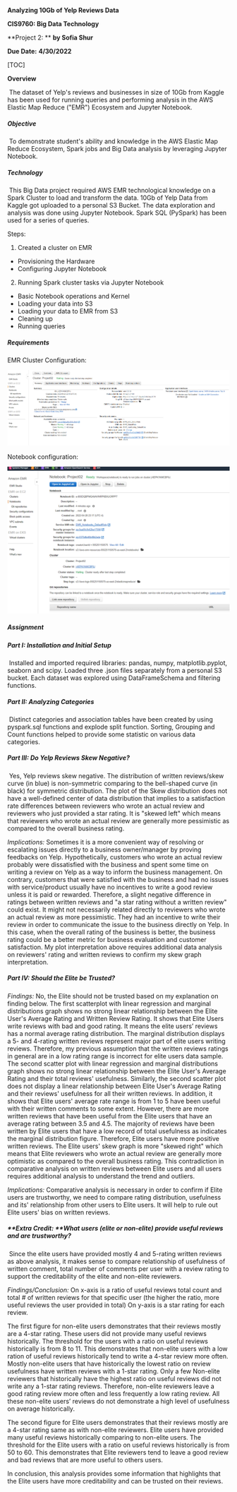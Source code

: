 **Analyzing 10Gb of Yelp Reviews Data**

**CIS9760:  Big Data Technology**    

**Project 2: ** **by Sofia Shur**										

**Due Date:**  **4/30/2022**



[TOC]

**Overview**

​	The dataset of Yelp's reviews and businesses in size of 10Gb from Kaggle has been used for running queries and performing analysis in the AWS Elastic Map Reduce ("EMR") Ecosystem and Jupyter Notebook.

##### **Objective** 

​	To demonstrate student's ability and knowledge in the AWS Elastic Map Reduce Ecosystem, Spark jobs and Big Data analysis by leveraging Jupyter Notebook.

##### **Technology**

​	This Big Data project required AWS EMR technological knowledge on a Spark Cluster to load and transform the data.  10Gb of Yelp Data  from Kaggle got uploaded to a personal S3 Bucket. The data exploration and analysis was done using Jupyter Notebook. Spark SQL (PySpark) has been used for a series of queries.

Steps:

1) Created a cluster on EMR

- Provisioning the Hardware
- Configuring Jupyter Notebook

2) Running Spark cluster tasks via Jupyter Notebook

- Basic Notebook operations and Kernel
- Loading your data into S3
- Loading your data to EMR from S3
- Cleaning up
- Running queries

##### **Requirements**

EMR Cluster Configuration:

**![cluster_image](assets/cluster_configuration.png)**



Notebook configuration:

**![cluster_image](assets/notebook_configuration.png)**



##### **Assignment**

##### 	**Part I: Installation and Initial Setup**

​	Installed and imported required libraries: pandas, numpy, matplotlib.pyplot, seaborn and scipy. Loaded three .json files separately from a personal S3 bucket. Each dataset was explored using DataFrameSchema and filtering functions.

##### 	**Part II: Analyzing Categories**

​	Distinct categories and association tables have been created by using pyspark.sql functions and explode split function. Sorting, Grouping and Count functions helped to provide some statistic on various data categories. 

##### 	**Part III: Do Yelp Reviews Skew Negative?**

​	Yes, Yelp reviews skew negative. The distribution of written reviews/skew curve (in blue) is non-symmetric comparing to the bell-shaped curve (in black) for symmetric distribution. The plot of the Skew distribution does not have a well-defined center of data distribution that implies to a satisfaction rate differences between reviewers who wrote an actual review and reviewers who just provided a star rating. It is "skewed left" which means that reviewers who wrote an actual review are generally more pessimistic as compared to the overall business rating. 

*Implications:* Sometimes it is a more convenient way of resolving or escalating issues directly to a business owner/manager by proving feedbacks on Yelp. Hypothetically, customers who wrote an actual review probably were dissatisfied with the business and spent some time on writing a review on Yelp as a way to inform the business management. On contrary, customers that were satisfied with the business and had no issues with service/product usually have no incentives to write a good review unless it is paid or rewarded. Therefore, a slight negative difference in ratings between written reviews and "a star rating without a written review" could exist. It might not necessarily related directly to reviewers who wrote an actual review as more pessimistic. They had an incentive to write their review in order to communicate the issue to the business directly on Yelp. In this case, when the overall rating of the business is better, the business rating could be a better metric for business evaluation and customer satisfaction. My plot interpretation above requires additional data analysis on reviewers' rating and written reviews to confirm my skew graph interpretation.

##### 	**Part IV: Should the Elite be Trusted?**

 *Findings:* No, the Elite should not be trusted based on my explanation on finding below. The first scatterplot with linear regression and marginal distributions graph shows no strong linear relationship between the Elite User's Average Rating and Written Review Rating. It shows that Elite Users write reviews with bad and good rating. It means the elite users’ reviews has a normal average rating distribution. The marginal distribution displays a 5- and 4-rating written reviews represent major part of elite users writing reviews. Therefore, my previous assumption that the written reviews ratings in general are in a low rating range is incorrect for elite users data sample. The second scatter plot with linear regression and marginal distributions graph shows no strong linear relationship between the Elite User's Average Rating and their total reviews' usefulness. Similarly, the second scatter plot does not display a linear relationship between Elite User's Average Rating and their reviews' usefulness for all their written reviews. In addition, it shows that Elite users' average rate range is from 1 to 5 have been useful with their written comments to some extent. However, there are more written reviews that have been useful from the Elite users that have an average rating between 3.5 and 4.5. The majority of reviews have been written by Elite users that have a low record of total usefulness as indicates the marginal distribution figure. Therefore, Elite users have more positive written reviews. The Elite users' skew graph is more "skewed right" which means that Elite reviewers who wrote an actual review are generally more optimistic as compared to the overall business rating. This contradiction in comparative analysis on written reviews between Elite users and all users requires additional analysis to understand the trend and outliers. 

*Implications:* Comparative analysis is necessary in order to confirm if Elite users are trustworthy, we need to compare rating distribution, usefulness and its' relationship from other users to Elite users. It will help to rule out Elite users' bias on written reviews.

##### 	**Extra Credit: **What users (elite or non-elite) provide useful reviews and are trustworthy?

​	Since the elite users have provided mostly 4 and 5-rating written reviews as above analysis, it makes sense to compare relationship of usefulness of written comment, total number of comments per user with a review rating to support the creditability of the elite and non-elite reviewers.

*Findings/Conclusion:* On x-axis is a ratio of useful reviews total count and total # of written reviews for that specific user (the higher the ratio, more useful reviews the user provided in total) On y-axis is a star rating for each review.

The first figure for non-elite users demonstrates that their reviews mostly are a 4-star rating. These users did not provide many useful reviews historically. The threshold for the users with a ratio on useful reviews historically is from 8 to 11. This demonstrates that non-elite users with a low ration of useful reviews historically tend to write a 4-star review more often. Mostly non-elite users that have historically the lowest ratio on review usefulness have written reviews with a 1-star rating. Only a few Non-elite reviewers that historically have the highest ratio on useful reviews did not write any a 1-star rating reviews. Therefore, non-elite reviewers leave a good rating review more often and less frequently a low rating review. All these non-elite users’ reviews do not demonstrate a high level of usefulness on average historically.

The second figure for Elite users demonstrates that their reviews mostly are a 4-star rating same as with non-elite reviewers. Elite users have provided many useful reviews historically comparing to non-elite users. The threshold for the Elite users with a ratio on useful reviews historically is from 50 to 60. This demonstrates that Elite reviewers tend to leave a good review and bad reviews that are more useful to others users.

In conclusion, this analysis provides some information that highlights that the Elite users have more creditability and can be trusted on their reviews.





